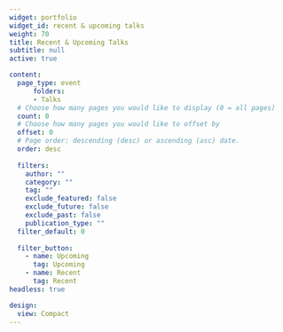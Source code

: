 ```yaml
---
widget: portfolio
widget_id: recent & upcoming talks
weight: 70
title: Recent & Upcoming Talks
subtitle: null
active: true

content:
  page_type: event
      folders:
      - Talks
  # Choose how many pages you would like to display (0 = all pages)
  count: 0
  # Choose how many pages you would like to offset by
  offset: 0
  # Page order: descending (desc) or ascending (asc) date.
  order: desc
  
  filters:
    author: ""
    category: ""
    tag: ""
    exclude_featured: false
    exclude_future: false
    exclude_past: false
    publication_type: ""
  filter_default: 0
  
  filter_button:
    - name: Upcoming
      tag: Upcoming
    - name: Recent
      tag: Recent
headless: true

design:
  view: Compact
---
```


